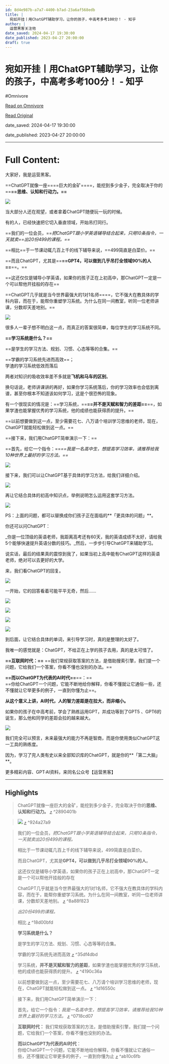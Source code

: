 ```yaml
---
id: 8d4e987b-a7a7-4400-b7ad-23a6af568edb
title: |
  宛如开挂丨用ChatGPT辅助学习，让你的孩子，中高考多考100分！ - 知乎
author: |
  运营黑客​关注他
date_saved: 2024-04-17 19:30:00
date_published: 2023-04-27 20:00:00
draft: true
---
```


# 宛如开挂丨用ChatGPT辅助学习，让你的孩子，中高考多考100分！ - 知乎
#Omnivore

[Read on Omnivore](https://omnivore.app/me/chat-gpt-100-18eee654f30)

[Read Original](https://zhuanlan.zhihu.com/p/625781244)

date_saved: 2024-04-17 19:30:00

date_published: 2023-04-27 20:00:00

--- 

# Full Content: 

大家好，我是运营黑客。

==ChatGPT就像一座====巨大的金矿====，能挖到多少金子，完全取决于你的==**==思维、认知和行动力。==**

![](https://proxy-prod.omnivore-image-cache.app/1080x810,sYjefJq2Gs9TSXbxEHSUg9jxQsH1dpIx4LhJkBsHp6a8/https://pic3.zhimg.com/v2-64967e9d7a760d25b7e277bc0c4bb776_b.jpg)

当大部分人还在观望，或者拿着ChatGPT随便玩一玩的时候。

有的人，已经快速把它切入垂直领域，开始吊打同行。

==我们的一位会员，==_把ChatGPT跟小学英语辅导结合起来，只用10条指令，一天就卖==出20份499的课程。==_

==相比==于一节课动辄几百上千的线下辅导来说，==499简直是白菜价。==

==而且ChatGPT，尤其是==**==GPT4，可以做到几乎吊打全领域90%的人==**==。==

==这还仅仅是辅导小学英语，如果你的孩子正在上初高中，那ChatGPT一定是一个可以帮他开挂般的存在==

==ChatGPT几乎就是当今世界最强大的1对1名师====，它不强大在教具体的学科内容，而在于，能帮你重塑学习系统。为什么在同一间教室，听同一位老师讲课，分数却天差地别。==

![](https://proxy-prod.omnivore-image-cache.app/940x628,sSV_Yg6GJKYjlIsM2w60L4wiUgMtlSNcsl_JvS1kuewc/https://pic4.zhimg.com/v2-06e9fdf4dbf6d5a1bfecc9deeacf54cf_b.jpg)

很多人一辈子想不明白这一点，而真正的答案很简单，每位学生的学习系统不同。

**==学习系统是什么？==**

==是学生的学习方法、规划、习惯、心态等等的合集。==

==学霸的学习系统先进而高效==；  
学渣的学习系统低效而落后

两者对知识的吸收效率差不多就是**飞机和马车的区别**。

换句话说，老师讲课讲的再好，如果你学习系统落后，你的学习效率也会低到离谱，甚至你根本不知道该如何学习，这是个很恐怖的现象。

有一个很现实的情况是：==学习系统，==**==并不是天赋和智力的差距==**==，如果学渣也能掌握优秀的学习系统，他的成绩也能获得质的提升。==

==以前想要做到这一点，至少需要花七、八万请个培训学习思维的老师，现在，ChatGPT就能轻松做到这一点。==

==接下来，我们用ChatGPT简单演示一下：==

==首先，给它一个指令：==_==我是一名高中生，想提高学习效率，请推荐给我10种世界上最好的学习方法。==_

![](https://proxy-prod.omnivore-image-cache.app/752x647,sJVM3tVBSj_Go-StggFTHuXnn2x5yZQMyeV-KO7RSHWc/https://pic1.zhimg.com/v2-527b0bb0c8bd4572550623c1fa9c12d8_b.jpg)

接下来，我们可以让ChatGPT基于具体的学习方法，给我们详细介绍。

![](https://proxy-prod.omnivore-image-cache.app/763x669,sHckiSFKKTGVLMBDcOQEpiAS9MvvfZ6JGYYMpsY9Nnzw/https://pic1.zhimg.com/v2-7fc3b42f67b311f316441248bb91a78c_b.jpg)

再让它结合具体的初高中知识点，举例说明怎么运用这套学习方法。

![](https://proxy-prod.omnivore-image-cache.app/786x680,sIqNdqkh0m5XFK_gJ9FBjLMMvn2KnS0J9BKWOJ92C9dE/https://pic3.zhimg.com/v2-65c31e4ca2dd1fc7c565e100ec9c95be_b.jpg)

PS：上面的问题，都可以替换成你们孩子正在面临的**「更具体的问题」**。

你还可以问ChatGPT：

_你是一位顶级的英语老师，我距离高考还有60天，我的英语成绩不太好，请给我5个能够快速提升英语分数的技巧。_然后，一步步引导ChatGPT来辅助学习。

说实话，最后的结果真的震惊到我了，如果当初上高中能有ChatGPT这样的英语老师，绝对可以去更好的大学。

来，我们看ChatGPT的回复。

![](https://proxy-prod.omnivore-image-cache.app/777x675,s7n1lrJVY9Up3obgterufEDFpDzg5XTN0Tv4-qyBtWyM/https://pic3.zhimg.com/v2-a0e8faf94f5c1656705588f95f1dc456_b.jpg)

一开始，它的回答看着可能平平无奇，然后……

![](https://proxy-prod.omnivore-image-cache.app/748x671,sKejIYMZGDaI5VPEpNw0jznU4L2u1tqX0EBOaaB-6ncA/https://pic4.zhimg.com/v2-a84bf4544691f54abb9e8af1bd772def_b.jpg)

![](https://proxy-prod.omnivore-image-cache.app/762x659,s0qufDHLsF0P6s9_5oQLU9mXjnlLS_u5d7HIhPgBZpn4/https://pic1.zhimg.com/v2-090d400a2df6a3e6bcdf862bd751cecc_b.jpg)

![](https://proxy-prod.omnivore-image-cache.app/746x571,s8qwBd0mR-dWGiUHQ9d-Md-z2S1EZDkDEbvu0LL38DOY/https://pic4.zhimg.com/v2-d8f918cce16c2fee0d214f624cd6a51b_b.jpg)

![](https://proxy-prod.omnivore-image-cache.app/724x478,sOoeIMVVXE7b5yFwSWBud8Bmvglgk8GjybOrw64XUUUE/https://pic4.zhimg.com/v2-a46a7088c6f28a1a7ad6cfda844aa117_b.jpg)

到后面，让它结合具体的单词，来引导学习时，真的是整理的太好了。

我唯一的感觉就是：ChatGPT，不给正在上学的孩子去用，真的是太可惜了。

**==互联网时代：==** 
==我们常规获取答案的方法，是借助搜索引擎，我们提一个问题，它给我们一个答案，你看不懂也没别的办法。==

**==而以ChatGPT为代表的AI时代==**==：==  
==你给ChatGPT一个问题，它能不断地给你解释，你看不懂就让它通俗一些，还不懂就让它举更多的例子，一直到你懂为止==。

**从这个意义上讲，AI时代，人的智力差距是在拉大，而非缩小。**

如果你的孩子在中高考前，学会了熟练运用GPT，并成功等到了GPT5 、GPT6的诞生，那么他和同学的差距会拉的越来越大。

![](https://proxy-prod.omnivore-image-cache.app/1080x675,s1PKxI4_GUxbk-OpfBw9cHcSJLzNNNl5RwQPPcQ-ow4Q/https://pic1.zhimg.com/v2-039bc28d83ef865d8e99bd6e37a7dd98_b.jpg)

我们完全可以预言，未来最强大的能力不再是智商，而是你使用类似ChatGPT这一工具的熟练度。

因为，学习了完人类有史以来全部知识库的ChatGPT，就是你的**「第二大脑」**。

更多精彩内容、GPT·AI资料，来同名公众号【运营黑客】

---

## Highlights

> ChatGPT就像一座巨大的金矿，能挖到多少金子，完全取决于你的**思维、认知和行动力。** [⤴️](https://omnivore.app/me/chat-gpt-100-18eee654f30#2890401b-225a-462c-8528-9a13015691a8)  ^2890401b

> ![](https://proxy-prod.omnivore-image-cache.app/1080x810,sYjefJq2Gs9TSXbxEHSUg9jxQsH1dpIx4LhJkBsHp6a8/https://pic3.zhimg.com/v2-64967e9d7a760d25b7e277bc0c4bb776_b.jpg) [⤴️](https://omnivore.app/me/chat-gpt-100-18eee654f30#924a27a9-4058-4a27-96c8-575b2e61ae1b)  ^924a27a9

> 我们的一位会员，_把ChatGPT跟小学英语辅导结合起来，只用10条指令，一天就卖出20份499的课程。_
> 
> 相比于一节课动辄几百上千的线下辅导来说，499简直是白菜价。
> 
> 而且ChatGPT，尤其是**GPT4，可以做到几乎吊打全领域90%的人**。
> 
> 这还仅仅是辅导小学英语，如果你的孩子正在上初高中，那ChatGPT一定是一个可以帮他开挂般的存在
> 
> ChatGPT几乎就是当今世界最强大的1对1名师，它不强大在教具体的学科内容，而在于，能帮你重塑学习系统。为什么在同一间教室，听同一位老师讲课，分数却天差地别。 [⤴️](https://omnivore.app/me/chat-gpt-100-18eee654f30#8a88f823-35e4-45c2-be31-ab181e273d18)  ^8a88f823

> _出20份499的课程。_
> 
> 相比 [⤴️](https://omnivore.app/me/chat-gpt-100-18eee654f30#18d00bfd-957c-47f4-a17d-426e4e05dc3c)  ^18d00bfd

> **学习系统是什么？**
> 
> 是学生的学习方法、规划、习惯、心态等等的合集。
> 
> 学霸的学习系统先进而高效 [⤴️](https://omnivore.app/me/chat-gpt-100-18eee654f30#35df4dbd-fcbd-4af7-98fa-29a4b535596e)  ^35df4dbd

> 学习系统，**并不是天赋和智力的差距**，如果学渣也能掌握优秀的学习系统，他的成绩也能获得质的提升。 [⤴️](https://omnivore.app/me/chat-gpt-100-18eee654f30#4190c36a-372a-4901-b299-7d97ac18ae10)  ^4190c36a

> 以前想要做到这一点，至少需要花七、八万请个培训学习思维的老师，现在，ChatGPT就能轻松做到这一点。 [⤴️](https://omnivore.app/me/chat-gpt-100-18eee654f30#1d16550c-5e6d-4939-9121-460c206c77a1)  ^1d16550c

> 接下来，我们用ChatGPT简单演示一下：
> 
> 首先，给它一个指令：_我是一名高中生，想提高学习效率，请推荐给我10种世界上最好的学习方法。_ [⤴️](https://omnivore.app/me/chat-gpt-100-18eee654f30#0718cd07-718b-45da-8e20-4c8341dc9fda)  ^0718cd07

> **互联网时代：** 
> 我们常规获取答案的方法，是借助搜索引擎，我们提一个问题，它给我们一个答案，你看不懂也没别的办法。
> 
> **而以ChatGPT为代表的AI时代**：  
> 你给ChatGPT一个问题，它能不断地给你解释，你看不懂就让它通俗一些，还不懂就让它举更多的例子，一直到你懂为止 [⤴️](https://omnivore.app/me/chat-gpt-100-18eee654f30#ab10c6fb-390d-41a3-b32b-2e7d17f79620)  ^ab10c6fb

